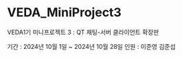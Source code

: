# VEDA_MiniProject3
VEDA1기 미니프로젝트 3 : QT 채팅-서버 클라이언트 확장판

기간 : 2024년 10월 1일 ~ 2024년 10월 28일
인원 : 이준영 김준섭


